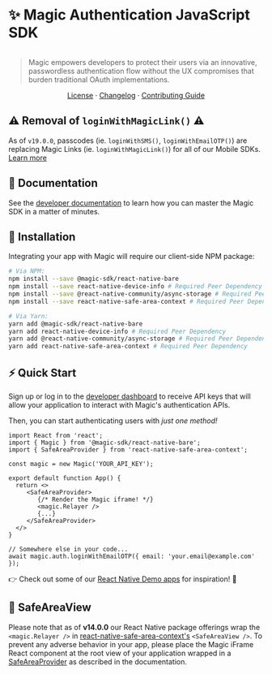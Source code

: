 # ✨ Magic Authentication JavaScript SDK 

[![<MagicLabs>](https://circleci.com/gh/magiclabs/magic-js.svg?style=shield)](https://circleci.com/gh/magiclabs/magic-js)

> Magic empowers developers to protect their users via an innovative, passwordless authentication flow without the UX compromises that burden traditional OAuth implementations.

<p align="center">
  <a href="https://github.com/magiclabs/magic-js/blob/master/packages/@magic-sdk/react-native-bare/LICENSE">License</a> ·
  <a href="https://github.com/magiclabs/magic-js/blob/master/packages/@magic-sdk/react-native-bare/CHANGELOG.md">Changelog</a> ·
  <a href="https://github.com/magiclabs/magic-js/blob/master/CONTRIBUTING.md">Contributing Guide</a>
</p>

## ⚠️ Removal of `loginWithMagicLink()`  ⚠️
As of `v19.0.0`, passcodes (ie. `loginWithSMS()`, `loginWithEmailOTP()`) are replacing Magic Links (ie. `loginWithMagicLink()`) for all of our Mobile SDKs⁠. [Learn more](https://magic.link/docs/auth/login-methods/email/email-link-update-march-2023)

## 📖 Documentation

See the [developer documentation](https://magic.link/docs) to learn how you can master the Magic SDK in a matter of minutes.

## 🔗 Installation

Integrating your app with Magic will require our client-side NPM package: 

```bash
# Via NPM:
npm install --save @magic-sdk/react-native-bare
npm install --save react-native-device-info # Required Peer Dependency
npm install --save @react-native-community/async-storage # Required Peer Dependency
npm install --save react-native-safe-area-context # Required Peer Dependency

# Via Yarn:
yarn add @magic-sdk/react-native-bare
⁠yarn add react-native-device-info # Required Peer Dependency
yarn add @react-native-community/async-storage # Required Peer Dependency
yarn add react-native-safe-area-context # Required Peer Dependency
```

## ⚡️ Quick Start

Sign up or log in to the [developer dashboard](https://dashboard.magic.link ) to receive API keys that will allow your application to interact with Magic's authentication APIs. 

Then, you can start authenticating users with _just one method!_

```tsx
import React from 'react';
import { Magic } from '@magic-sdk/react-native-bare';
import { SafeAreaProvider } from 'react-native-safe-area-context';

const magic = new Magic('YOUR_API_KEY');

export default function App() {
  return <>
	 <SafeAreaProvider>
	    {/* Render the Magic iframe! */}
	    <magic.Relayer />
	    {...}
	 </SafeAreaProvider>
  </>
}

// Somewhere else in your code...
await magic.auth.loginWithEmailOTP({ email: 'your.email@example.com' });
```
⁠⁠👉 Check out some of our [React Native Demo apps](https://github.com/magiclabs/react-native-demo) for inspiration! 👀

## 👀 SafeAreaView
Please note that as of **v14.0.0** our React Native package offerings wrap the `<magic.Relayer />` in [react-native-safe-area-context's](https://github.com/th3rdwave/react-native-safe-area-context) `<SafeAreaView />`. To prevent any adverse behavior in your app, please place the Magic iFrame React component at the root view of your application wrapped in a [SafeAreaProvider](https://github.com/th3rdwave/react-native-safe-area-context#safeareaprovider) as described in the documentation. 
